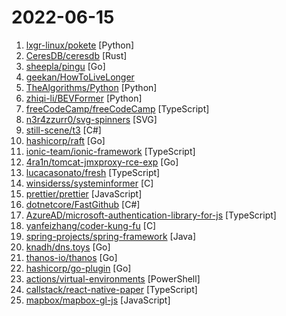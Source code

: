# 2022-06-15

1. [lxgr-linux/pokete](https://github.com/lxgr-linux/pokete "A terminal based Pokemon like game") [Python]
2. [CeresDB/ceresdb](https://github.com/CeresDB/ceresdb "CeresDB is a high-performance, distributed, schema-less, cloud native time-series database that can handle both time-series and analytics workloads.") [Rust]
3. [sheepla/pingu](https://github.com/sheepla/pingu "🐧ping command but with pingu") [Go]
4. [geekan/HowToLiveLonger](https://github.com/geekan/HowToLiveLonger "程序员延寿指南 | A programmer's guide to live longer") 
5. [TheAlgorithms/Python](https://github.com/TheAlgorithms/Python "All Algorithms implemented in Python") [Python]
6. [zhiqi-li/BEVFormer](https://github.com/zhiqi-li/BEVFormer "This is the official implementation of BEVFormer, a camera-only framework for autonomous driving perception, e.g., 3D object detection and semantic map segmentation.") [Python]
7. [freeCodeCamp/freeCodeCamp](https://github.com/freeCodeCamp/freeCodeCamp "freeCodeCamp.org's open-source codebase and curriculum. Learn to code for free.") [TypeScript]
8. [n3r4zzurr0/svg-spinners](https://github.com/n3r4zzurr0/svg-spinners "A collection of 24 x 24 dp SVG spinners!") [SVG]
9. [still-scene/t3](https://github.com/still-scene/t3 "A new tooll implementation with Dear ImGUI") [C#]
10. [hashicorp/raft](https://github.com/hashicorp/raft "Golang implementation of the Raft consensus protocol") [Go]
11. [ionic-team/ionic-framework](https://github.com/ionic-team/ionic-framework "A powerful cross-platform UI toolkit for building native-quality iOS, Android, and Progressive Web Apps with HTML, CSS, and JavaScript.") [TypeScript]
12. [4ra1n/tomcat-jmxproxy-rce-exp](https://github.com/4ra1n/tomcat-jmxproxy-rce-exp "Apache Tomcat JMXProxy RCE") [Go]
13. [lucacasonato/fresh](https://github.com/lucacasonato/fresh "Preact, but super edgy") [TypeScript]
14. [winsiderss/systeminformer](https://github.com/winsiderss/systeminformer "A free, powerful, multi-purpose tool that helps you monitor system resources, debug software and detect malware. Brought to you by Winsider Seminars & Solutions, Inc. @ http://www.windows-internals.com") [C]
15. [prettier/prettier](https://github.com/prettier/prettier "Prettier is an opinionated code formatter.") [JavaScript]
16. [dotnetcore/FastGithub](https://github.com/dotnetcore/FastGithub "github加速神器，解决github打不开、用户头像无法加载、releases无法上传下载、git-clone、git-pull、git-push失败等问题") [C#]
17. [AzureAD/microsoft-authentication-library-for-js](https://github.com/AzureAD/microsoft-authentication-library-for-js "Microsoft Authentication Library (MSAL) for JS") [TypeScript]
18. [yanfeizhang/coder-kung-fu](https://github.com/yanfeizhang/coder-kung-fu "开发内功修炼") [C]
19. [spring-projects/spring-framework](https://github.com/spring-projects/spring-framework "Spring Framework") [Java]
20. [knadh/dns.toys](https://github.com/knadh/dns.toys "A DNS server that offers useful utilities and services over the DNS protocol. Weather, world time, unit conversion etc.") [Go]
21. [thanos-io/thanos](https://github.com/thanos-io/thanos "Highly available Prometheus setup with long term storage capabilities. A CNCF Incubating project.") [Go]
22. [hashicorp/go-plugin](https://github.com/hashicorp/go-plugin "Golang plugin system over RPC.") [Go]
23. [actions/virtual-environments](https://github.com/actions/virtual-environments "GitHub Actions virtual environments") [PowerShell]
24. [callstack/react-native-paper](https://github.com/callstack/react-native-paper "Material Design for React Native (Android & iOS)") [TypeScript]
25. [mapbox/mapbox-gl-js](https://github.com/mapbox/mapbox-gl-js "Interactive, thoroughly customizable maps in the browser, powered by vector tiles and WebGL") [JavaScript]
